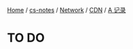 [Home](https://mengxianbin.github.io) /
[cs-notes](https://mengxianbin.github.io/cs-notes/site) /
[Network](https://mengxianbin.github.io/cs-notes/site/Network) /
[CDN](https://mengxianbin.github.io/cs-notes/site/Network/CDN) /
[A 记录](https://mengxianbin.github.io/cs-notes/site/Network/CDN/A%20%E8%AE%B0%E5%BD%95)

# TO DO
